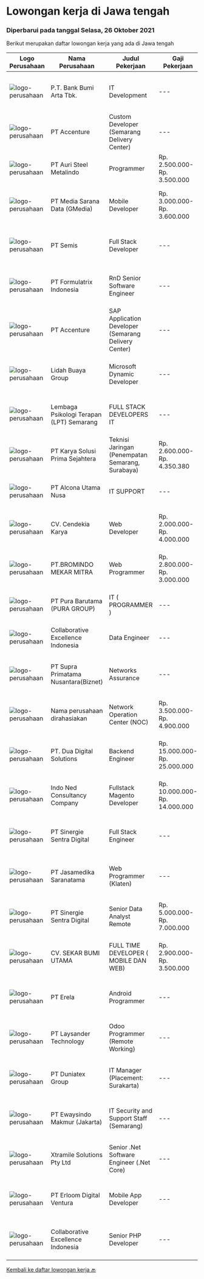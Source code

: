 
  # Lowongan kerja di Jawa tengah

  ### Diperbarui pada tanggal Selasa, 26 Oktober 2021

  Berikut merupakan daftar lowongan kerja yang ada di Jawa tengah

  |Logo Perusahaan | Nama Perusahaan | Judul Pekerjaan | Gaji Pekerjaan | Lokasi | Deskripsi | Tanggal diunggah | Pranala |
  | -------------- | --------------- | --------------- | --------- | --------- | -------------- | ------- | ----------- |
  |![logo-perusahaan](https://image-service-cdn.seek.com.au/993dac59f6b65dd36689f7e516cd87b1260c66de/ee4dce1061f3f616224767ad58cb2fc751b8d2dc)|P.T. Bank Bumi Arta Tbk.|IT Development|---|Jakarta Raya|IT DevelopmentBagi kandidat yang terpilih kami akan memberikan kompensasi dan benefit yang kompetitif, kesempatan untuk mengembangkan karir dan...|Senin, 25 Oktober 2021|https://www.jobstreet.co.id/id/job/it-development-3668198?token=0~c67e669b-aaf8-45ed-9efc-49f9b2bd1d22&sectionRank=1&jobId=jobstreet-id-job-3668198|
|![logo-perusahaan](https://image-service-cdn.seek.com.au/b7421b8f8728c12962b323fe7c97484c15d95994/ee4dce1061f3f616224767ad58cb2fc751b8d2dc)|PT Accenture|Custom Developer (Semarang Delivery Center)|---|Semarang|About AccentureAccenture is a global professional services company with leading capabilities in digital, cloud and security. Combining unmatched...|Senin, 25 Oktober 2021|https://www.jobstreet.co.id/id/job/custom-developer-semarang-delivery-center-3667885?token=0~c67e669b-aaf8-45ed-9efc-49f9b2bd1d22&sectionRank=2&jobId=jobstreet-id-job-3667885|
|![logo-perusahaan](https://image-service-cdn.seek.com.au/10e4f33fd9fdb6ba3771be45a31f3ab1337f5588/ee4dce1061f3f616224767ad58cb2fc751b8d2dc)|PT Auri Steel Metalindo|Programmer|Rp. 2.500.000-Rp. 3.500.000|Semarang|Kualifikasi : Usia maksimal 28 tahun Pendidikan Minimal SMK, terbuka untuk Fresh Graduate diutamakan yang memiliki pengalaman Mempunyai keinginan...|Minggu, 24 Oktober 2021|https://www.jobstreet.co.id/id/job/programmer-3660103?token=0~c67e669b-aaf8-45ed-9efc-49f9b2bd1d22&sectionRank=3&jobId=jobstreet-id-job-3660103|
|![logo-perusahaan](https://image-service-cdn.seek.com.au/a6edf2b6da7765ca1a7de5acff3638e62e5e0500/ee4dce1061f3f616224767ad58cb2fc751b8d2dc)|PT Media Sarana Data (GMedia)|Mobile Developer|Rp. 3.000.000-Rp. 3.600.000|Jawa Tengah|Requirement: Memahami pemahaman dasar dari Basic Skill Reactnative Terbiasa bekerja dengan Repository (GIT) Freshgraduate dipersilahkan untuk...|Minggu, 24 Oktober 2021|https://www.jobstreet.co.id/id/job/mobile-developer-3659581?token=0~c67e669b-aaf8-45ed-9efc-49f9b2bd1d22&sectionRank=4&jobId=jobstreet-id-job-3659581|
|![logo-perusahaan](https://image-service-cdn.seek.com.au/fc8dfd141f332f27bc2d6bc40ef27b87fb409b8a/ee4dce1061f3f616224767ad58cb2fc751b8d2dc)|PT Semis|Full Stack Developer|---|Semarang|Basic Requirements: Candidate must possess at least a Bachelor's Degree/Post-Graduate Diploma/Professional Degree in any field from a reputable...|Senin, 25 Oktober 2021|https://www.jobstreet.co.id/id/job/full-stack-developer-3653780?token=0~c67e669b-aaf8-45ed-9efc-49f9b2bd1d22&sectionRank=5&jobId=jobstreet-id-job-3653780|
|![logo-perusahaan](https://image-service-cdn.seek.com.au/3fe11e0a9e6ce117e7b36170e1750cf68c13eaba/ee4dce1061f3f616224767ad58cb2fc751b8d2dc)|PT Formulatrix Indonesia|RnD Senior Software Engineer|---|Salatiga|Job Description: Understanding best coding practices and designing thoughtful coding patterns Analyzing problems and proposing an implementation to...|Senin, 25 Oktober 2021|https://www.jobstreet.co.id/id/job/rnd-senior-software-engineer-3667214?token=0~c67e669b-aaf8-45ed-9efc-49f9b2bd1d22&sectionRank=6&jobId=jobstreet-id-job-3667214|
|![logo-perusahaan](https://image-service-cdn.seek.com.au/b7421b8f8728c12962b323fe7c97484c15d95994/ee4dce1061f3f616224767ad58cb2fc751b8d2dc)|PT Accenture|SAP Application Developer (Semarang Delivery Center)|---|Semarang|About AccentureAccenture is a global professional services company with leading capabilities in digital, cloud and security. Combining unmatched...|Senin, 25 Oktober 2021|https://www.jobstreet.co.id/id/job/sap-application-developer-semarang-delivery-center-3667866?token=0~c67e669b-aaf8-45ed-9efc-49f9b2bd1d22&sectionRank=7&jobId=jobstreet-id-job-3667866|
|![logo-perusahaan](https://image-service-cdn.seek.com.au/d254058eddea49feaa3aa250e99907d27a28462e/ee4dce1061f3f616224767ad58cb2fc751b8d2dc)|Lidah Buaya Group|Microsoft Dynamic Developer|---|Magelang|Deskripsi Pekerjaan: Mengimplementasikan kostumisasi modul seperti Production/Project/Inventory/Management/Master Planning/Purchasing/Sales pada...|Sabtu, 23 Oktober 2021|https://www.jobstreet.co.id/id/job/microsoft-dynamic-developer-3652614?token=0~c67e669b-aaf8-45ed-9efc-49f9b2bd1d22&sectionRank=8&jobId=jobstreet-id-job-3652614|
|![logo-perusahaan](https://image-service-cdn.seek.com.au/e73a05eda4a5cdd521a9f19b737c14b381ea7496/ee4dce1061f3f616224767ad58cb2fc751b8d2dc)|Lembaga Psikologi Terapan (LPT) Semarang|FULL STACK DEVELOPERS IT|---|Semarang|Uraian Pekerjaan Bertanggung jawab dalam pengembangan sistem software, jaringan, peningkatan dan evaluasi terhadap objek komputer, instalasi komputer....|Jumat, 22 Oktober 2021|https://www.jobstreet.co.id/id/job/full-stack-developers-it-3650592?token=0~c67e669b-aaf8-45ed-9efc-49f9b2bd1d22&sectionRank=9&jobId=jobstreet-id-job-3650592|
|![logo-perusahaan](https://image-service-cdn.seek.com.au/bb0f2c313297f2db3d497466b95d7da85644edc0/ee4dce1061f3f616224767ad58cb2fc751b8d2dc)|PT Karya Solusi Prima Sejahtera|Teknisi Jaringan (Penempatan Semarang, Surabaya)|Rp. 2.600.000-Rp. 4.350.380|Semarang|Kualifikasi : Pendidikan minimal SMK Teknik Komputer &amp; Jaringan Lulusan D3 Teknik Telekomunikasi/ S1 Teknik Informatika dipersilahkan Memiliki...|Jumat, 22 Oktober 2021|https://www.jobstreet.co.id/id/job/teknisi-jaringan-penempatan-semarang-surabaya-3665397?token=0~c67e669b-aaf8-45ed-9efc-49f9b2bd1d22&sectionRank=10&jobId=jobstreet-id-job-3665397|
|![logo-perusahaan](https://image-service-cdn.seek.com.au/64e2e43f5ab3eeab824e4235644f641e09340dcc/ee4dce1061f3f616224767ad58cb2fc751b8d2dc)|PT Alcona Utama Nusa|IT SUPPORT|---|Semarang|Tanggung Jawab Pekerjaan : Memastikan sistem serta jaringan antar group berfungsi normal Melakukan troubleshooting untuk semua permasalahan software,...|Kamis, 21 Oktober 2021|https://www.jobstreet.co.id/id/job/it-support-3664193?token=0~c67e669b-aaf8-45ed-9efc-49f9b2bd1d22&sectionRank=11&jobId=jobstreet-id-job-3664193|
|![logo-perusahaan](https://image-service-cdn.seek.com.au/218ba616ee0be03eee7070f534414219156b030c/ee4dce1061f3f616224767ad58cb2fc751b8d2dc)|CV. Cendekia Karya|Web Developer|Rp. 2.000.000-Rp. 4.000.000|Jawa Tengah|Tugas :Membuat dan mengelola sistem website perusahaanKriteria :- Berkepribadian positif- Attitude baik- Disiplin, jujur, sopan, bertanggungjawab,...|Senin, 25 Oktober 2021|https://www.jobstreet.co.id/id/job/web-developer-3666794?token=0~c67e669b-aaf8-45ed-9efc-49f9b2bd1d22&sectionRank=12&jobId=jobstreet-id-job-3666794|
|![logo-perusahaan](https://image-service-cdn.seek.com.au/745a3edbeea638833f47aa0c9a4f7583e9d244dc/ee4dce1061f3f616224767ad58cb2fc751b8d2dc)|PT.BROMINDO MEKAR MITRA|Web Programmer|Rp. 2.800.000-Rp. 3.000.000|Semarang|Mengimplementasikan kebijakan dan prosedur IT termasuk kebijakan keamanan IT Membuat semua system dan aplikasi sesuai arahan Leader termasuk...|Kamis, 21 Oktober 2021|https://www.jobstreet.co.id/id/job/web-programmer-3649860?token=0~c67e669b-aaf8-45ed-9efc-49f9b2bd1d22&sectionRank=13&jobId=jobstreet-id-job-3649860|
|![logo-perusahaan](https://image-service-cdn.seek.com.au/1588db4b27658493c980eb24d959cefaab47c7ca/ee4dce1061f3f616224767ad58cb2fc751b8d2dc)|PT Pura Barutama (PURA GROUP)|IT ( PROGRAMMER )|---|Kudus|S1 Teknik Informatika. Memahami Java, J2SE, .NET, C ++, C #, Assembler , PHP, VB, Delphi, Power Builder, Oracle dan pernah membuat program dari...|Jumat, 22 Oktober 2021|https://www.jobstreet.co.id/id/job/it-programmer-3650757?token=0~c67e669b-aaf8-45ed-9efc-49f9b2bd1d22&sectionRank=14&jobId=jobstreet-id-job-3650757|
|![logo-perusahaan](https://image-service-cdn.seek.com.au/7145b1ba6bc0dbd678e2bf86d776dd2b1b9b81f6/ee4dce1061f3f616224767ad58cb2fc751b8d2dc)|Collaborative Excellence Indonesia|Data Engineer|---|Bali|Job Description: Develops or modifies data models, ETL processes, and BI tool solutions Ensures appropriate documentation for all development and...|Jumat, 22 Oktober 2021|https://www.jobstreet.co.id/id/job/data-engineer-3650472?token=0~c67e669b-aaf8-45ed-9efc-49f9b2bd1d22&sectionRank=15&jobId=jobstreet-id-job-3650472|
|![logo-perusahaan](https://image-service-cdn.seek.com.au/1033d36f751f076cfdd637ed0acbcbf8508866ec/ee4dce1061f3f616224767ad58cb2fc751b8d2dc)|PT Supra Primatama Nusantara(Biznet)|Networks Assurance|---|Jakarta Raya|Tanggung Jawab:  Melakukan Audit &amp; Commissioning jaringan Fiber Optic (FTTx GPON, and Metro Ethernet) Memastikan pembangunan jaringan fiber optik...|Kamis, 21 Oktober 2021|https://www.jobstreet.co.id/id/job/networks-assurance-3664133?token=0~c67e669b-aaf8-45ed-9efc-49f9b2bd1d22&sectionRank=16&jobId=jobstreet-id-job-3664133|
|![logo-perusahaan](https://us.123rf.com/450wm/pavelstasevich/pavelstasevich1811/pavelstasevich181101027/112815900-stock-vector-no-image-available-icon-flat-vector.jpg?ver=6)|Nama perusahaan dirahasiakan|Network Operation Center (NOC)|Rp. 3.500.000-Rp. 4.900.000|Jakarta Raya|Tugas &amp; Tanggung Jawab: Melakukan monitoring terhadap jaringan dan service melalui NMS sesuai SOP. Melakukan analisa dan rekomendasi langkah...|Kamis, 21 Oktober 2021|https://www.jobstreet.co.id/id/job/network-operation-center-noc-3663908?token=0~c67e669b-aaf8-45ed-9efc-49f9b2bd1d22&sectionRank=17&jobId=jobstreet-id-job-3663908|
|![logo-perusahaan](https://image-service-cdn.seek.com.au/0638cd50f0312ef2e7a06e1345329bde78c1e918/ee4dce1061f3f616224767ad58cb2fc751b8d2dc)|PT. Dua Digital Solutions|Backend Engineer|Rp. 15.000.000-Rp. 25.000.000|Bali|Hi tech Indonesia, we are hiring one new backend engineer to our team. If the questions below resonates with you, maybe you are the one we are looking...|Kamis, 21 Oktober 2021|https://www.jobstreet.co.id/id/job/backend-engineer-3665169?token=0~c67e669b-aaf8-45ed-9efc-49f9b2bd1d22&sectionRank=18&jobId=jobstreet-id-job-3665169|
|![logo-perusahaan](https://image-service-cdn.seek.com.au/0a642188b6f444564b4e7d0e61cdd79a37cdf0fa/ee4dce1061f3f616224767ad58cb2fc751b8d2dc)|Indo Ned Consultancy Company|Fullstack Magento Developer|Rp. 10.000.000-Rp. 14.000.000|Bali|Note: This job is not at IndoNed. You will be working for a Dutch company called U Digital (U B.V.) in Indonesia. U Digital is responsible for the...|Jumat, 22 Oktober 2021|https://www.jobstreet.co.id/id/job/fullstack-magento-developer-3665933?token=0~c67e669b-aaf8-45ed-9efc-49f9b2bd1d22&sectionRank=19&jobId=jobstreet-id-job-3665933|
|![logo-perusahaan](https://image-service-cdn.seek.com.au/bd98c12e20bf96961412c1d1500df43d061c59fe/ee4dce1061f3f616224767ad58cb2fc751b8d2dc)|PT Sinergie Sentra Digital|Full Stack Engineer|---|Semarang|Build the front-end of the application. Develop and manage well-functioning databases and applications. Build scalable and robust API's and systems....|Kamis, 21 Oktober 2021|https://www.jobstreet.co.id/id/job/full-stack-engineer-3649604?token=0~c67e669b-aaf8-45ed-9efc-49f9b2bd1d22&sectionRank=20&jobId=jobstreet-id-job-3649604|
|![logo-perusahaan](https://image-service-cdn.seek.com.au/7cdc071d90abd96b4cf7706a1694f0662aa509a1/ee4dce1061f3f616224767ad58cb2fc751b8d2dc)|PT Jasamedika Saranatama|Web Programmer (Klaten)|---|Magelang|Requirements: Pendidikan D3 atau S1 (Teknik Informatika/Manajemen Informatika/Sistem Informasi) Memiliki inisiatif tinggi dan teliti dan mampu...|Kamis, 21 Oktober 2021|https://www.jobstreet.co.id/id/job/web-programmer-klaten-3664387?token=0~c67e669b-aaf8-45ed-9efc-49f9b2bd1d22&sectionRank=21&jobId=jobstreet-id-job-3664387|
|![logo-perusahaan](https://image-service-cdn.seek.com.au/bd98c12e20bf96961412c1d1500df43d061c59fe/ee4dce1061f3f616224767ad58cb2fc751b8d2dc)|PT Sinergie Sentra Digital|Senior Data Analyst Remote|Rp. 5.000.000-Rp. 7.000.000|Semarang|JOB RESPONSIBILITIES Design and build a report dashboard/pivot/analysis based on requirements to help management/customers make data-driven decision....|Kamis, 21 Oktober 2021|https://www.jobstreet.co.id/id/job/senior-data-analyst-remote-3665087?token=0~c67e669b-aaf8-45ed-9efc-49f9b2bd1d22&sectionRank=22&jobId=jobstreet-id-job-3665087|
|![logo-perusahaan](https://image-service-cdn.seek.com.au/bb1828e6cd676475dfb7b227e5909c2b650b3a86/ee4dce1061f3f616224767ad58cb2fc751b8d2dc)|CV. SEKAR BUMI UTAMA|FULL TIME DEVELOPER ( MOBILE DAN WEB)|Rp. 2.900.000-Rp. 3.500.000|Semarang|Front End DeveloperKeahlian :1.     Menguasai web programming (PHP, HTML, JAVASCRIPT,CSS)2.     Memahami tentang DBMS ( Postgre, SQLserver atau...|Kamis, 21 Oktober 2021|https://www.jobstreet.co.id/id/job/full-time-developer-mobile-dan-web-3665006?token=0~c67e669b-aaf8-45ed-9efc-49f9b2bd1d22&sectionRank=23&jobId=jobstreet-id-job-3665006|
|![logo-perusahaan](https://image-service-cdn.seek.com.au/cc8d8c9f0ba1f73a44b17955bdd729eab0a12a93/ee4dce1061f3f616224767ad58cb2fc751b8d2dc)|PT Erela|Android Programmer|---|Semarang|Kualifikasi: Minimal S1 Teknik Informatika Menguasai Android Studio, Java, JSON,PHP Menguasai HTML, CSS, Javascript, Jquery Menguasai teknik...|Kamis, 21 Oktober 2021|https://www.jobstreet.co.id/id/job/android-programmer-3664178?token=0~c67e669b-aaf8-45ed-9efc-49f9b2bd1d22&sectionRank=24&jobId=jobstreet-id-job-3664178|
|![logo-perusahaan](https://image-service-cdn.seek.com.au/188a74a077f27d8848c0d2064a064a4fe1c3bbf1/ee4dce1061f3f616224767ad58cb2fc751b8d2dc)|PT Laysander Technology|Odoo Programmer (Remote Working)|---|Bandung|Remote Working / Work From HomeSuka Coding, User Friendly Oriented, Develop Program yang berdampak bagi orang banyak?Jadilah Odoo Developer di...|Kamis, 21 Oktober 2021|https://www.jobstreet.co.id/id/job/odoo-programmer-remote-working-3663942?token=0~c67e669b-aaf8-45ed-9efc-49f9b2bd1d22&sectionRank=25&jobId=jobstreet-id-job-3663942|
|![logo-perusahaan](https://image-service-cdn.seek.com.au/bd7c22b1a361722a52157be00fadbf024f05c923/ee4dce1061f3f616224767ad58cb2fc751b8d2dc)|PT Duniatex Group|IT Manager (Placement: Surakarta)|---|Surakarta|Qualifications: Bachelor's degree in Information Technology, Computer Science, Information Systems, or a related field, or equivalent experience Age...|Selasa, 19 Oktober 2021|https://www.jobstreet.co.id/id/job/it-manager-placement%3A-surakarta-3662932?token=0~c67e669b-aaf8-45ed-9efc-49f9b2bd1d22&sectionRank=26&jobId=jobstreet-id-job-3662932|
|![logo-perusahaan](https://image-service-cdn.seek.com.au/fb9094976ede4f993080149723996a78c8fbefb6/ee4dce1061f3f616224767ad58cb2fc751b8d2dc)|PT Ewaysindo Makmur (Jakarta)|IT Security and Support Staff (Semarang)|---|Semarang|Job Description : Set and implement user access controls and identity and access management systems. Monitor network and application performance to...|Senin, 18 Oktober 2021|https://www.jobstreet.co.id/id/job/it-security-and-support-staff-semarang-3661164?token=0~c67e669b-aaf8-45ed-9efc-49f9b2bd1d22&sectionRank=27&jobId=jobstreet-id-job-3661164|
|![logo-perusahaan](https://image-service-cdn.seek.com.au/886dbb766c5bd832cea6f1bb5b5374b094ca8917/ee4dce1061f3f616224767ad58cb2fc751b8d2dc)|Xtramile Solutions Pty Ltd|Senior .Net Software Engineer (.Net Core)|---|Bali|Innovative job opportunity offering a high salary package, attractive bonus remuneration and full remote working arrangement.This role will help...|Kamis, 21 Oktober 2021|https://www.jobstreet.co.id/id/job/senior-net-software-engineer-net-core-3649135?token=0~c67e669b-aaf8-45ed-9efc-49f9b2bd1d22&sectionRank=28&jobId=jobstreet-id-job-3649135|
|![logo-perusahaan](https://image-service-cdn.seek.com.au/7b0850d0262c85ca3c0fa4d6a9c005f1450e6d9f/ee4dce1061f3f616224767ad58cb2fc751b8d2dc)|PT Erloom Digital Ventura|Mobile App Developer|---|Yogyakarta|Requirements: Having a minimum of 1 year of software engineering experience. Candidates must possess at least a Bachelor’s Degree in Engineering...|Rabu, 20 Oktober 2021|https://www.jobstreet.co.id/id/job/mobile-app-developer-3648270?token=0~c67e669b-aaf8-45ed-9efc-49f9b2bd1d22&sectionRank=29&jobId=jobstreet-id-job-3648270|
|![logo-perusahaan](https://image-service-cdn.seek.com.au/7145b1ba6bc0dbd678e2bf86d776dd2b1b9b81f6/ee4dce1061f3f616224767ad58cb2fc751b8d2dc)|Collaborative Excellence Indonesia|Senior PHP Developer|---|Bali|Responsibilities: Work with Business/Product Owners/product development team/Project Manager to design, develop, maintain and enhance web-based &amp;...|Jumat, 22 Oktober 2021|https://www.jobstreet.co.id/id/job/senior-php-developer-3650469?token=0~c67e669b-aaf8-45ed-9efc-49f9b2bd1d22&sectionRank=30&jobId=jobstreet-id-job-3650469|


  [Kembali ke daftar lowongan kerja 🔙](../README.md#daftar-lowongan-kerja)
  